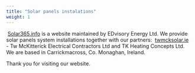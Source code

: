 ```yaml
---
title: "Solar panels instalations"
weight: 1
---
```


&nbsp;[Solar365.info](https://solar365.info) is a website maintained by EDvisory Energy Ltd. We provide solar panels system installations together with our partners: &nbsp;[twmcksolar.ie](https://twmcksolar.ie) - Tw McKitterick Electrical Contractors Ltd and TK Heating Concepts Ltd. We are based in Carrickmacross, Co. Monaghan, Ireland.

Thank you for visiting our website.